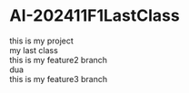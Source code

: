 # AI-202411F1LastClass
this is my project
<br>
my last class
<br>
this is my feature2 branch
<br>
dua
<br>
this is my feature3 branch